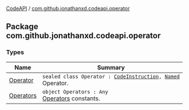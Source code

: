 [CodeAPI](../index.md) / [com.github.jonathanxd.codeapi.operator](.)

## Package com.github.jonathanxd.codeapi.operator

### Types

| Name | Summary |
|---|---|
| [Operator](-operator/index.md) | `sealed class Operator : `[`CodeInstruction`](../com.github.jonathanxd.codeapi/-code-instruction.md)`, `[`Named`](../com.github.jonathanxd.codeapi.base/-named/index.md)<br>Operator. |
| [Operators](-operators/index.md) | `object Operators : Any`<br>[Operators](-operator/index.md) constants. |
